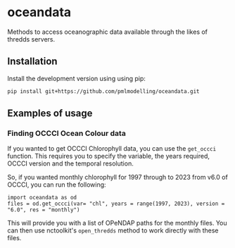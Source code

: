 # oceandata
Methods to access oceanographic data available through the likes of thredds servers.


## Installation

Install the development version using using pip:
```sh
pip install git+https://github.com/pmlmodelling/oceandata.git
```


## Examples of usage

### Finding OCCCI Ocean Colour data 

If you wanted to get OCCCI Chlorophyll data, you can use the `get_occci` function. This requires you to specify the variable, the years required, OCCCI version and the temporal resolution.

So, if you wanted monthly chlorophyll for 1997 through to 2023 from v6.0 of OCCCI, you can run the following:

```
import oceandata as od
files = od.get_occci(var= "chl", years = range(1997, 2023), version = "6.0", res = "monthly")
```

This will provide you with a list of OPeNDAP paths for the monthly files. You can then use nctoolkit's `open_thredds` method to work directly with these files.

